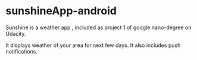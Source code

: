 # sunshineApp-android
Sunshine is a weather app , included as project 1 of google nano-degree on Udacity. 

It displays weather of your area for next few days.
It also includes push notifications.
